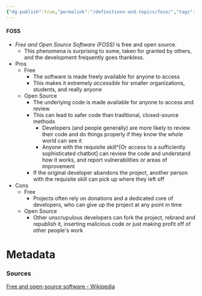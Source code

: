 ```yaml
---
{"dg-publish":true,"permalink":"/definitions-and-topics/foss/","tags":["defs_soc"],"noteIcon":""}
---
```


#### FOSS
- *Free and Open Source Software (FOSS)* is free and open source. 
	- This phenomena is surprising to some, taken for granted by others, and the development frequently goes thankless.
- Pros
	- Free
		- The software is made freely available for anyone to access
		- This makes it extremely *accessible* for smaller organizations, students, and really anyone
	- Open Source
		- The underlying code is made available for anyone to access and review
		- This can lead to safer code than traditional, closed-source methods
			- Developers (and people generally) are more likely to review their code and do things properly if they know the whole world can see it
			- Anyone with the requisite skill^[Or access to a sufficiently sophisticated chatbot] can review the code and understand how it works, and report vulnerabilities or areas of improvement
		- If the original developer abandons the project, another person with the requisite skill can pick up where they left off
- Cons
	- Free
		- Projects often rely on donations and a dedicated core of developers, who can give up the project at any point in time
	- Open Source
		- Other unscrupulous developers can fork the project, rebrand and republish it, inserting malicious code or just making profit off of other people's work





# Metadata

### Sources
[Free and open-source software - Wikipedia](https://en.wikipedia.org/wiki/Free_and_open-source_software)